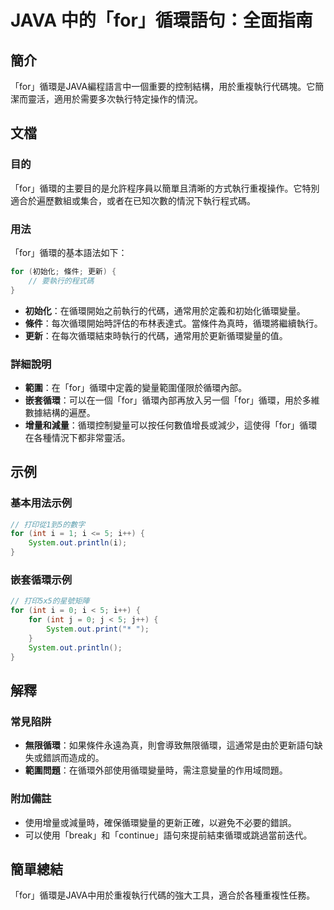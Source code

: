 <!--
Meta Description: # JAVA 中的「for」循環語句：全面指南 ## 簡介 「for」循環是JAVA編程語言中一個重要的控制結構，用於重複執行代碼塊。它簡潔而靈活，適用於需要多次執行特定操作的情況。 ## 文檔 ### 目的 「for」循環的主要目的是允許程序員以簡單且清晰的方式執行重複操作。它特別適合於遍歷數組或...
Meta Keywords: java, int, system, out, 初始化
-->

# JAVA 中的「for」循環語句：全面指南

## 簡介
「for」循環是JAVA編程語言中一個重要的控制結構，用於重複執行代碼塊。它簡潔而靈活，適用於需要多次執行特定操作的情況。

## 文檔
### 目的
「for」循環的主要目的是允許程序員以簡單且清晰的方式執行重複操作。它特別適合於遍歷數組或集合，或者在已知次數的情況下執行程式碼。

### 用法
「for」循環的基本語法如下：
```java
for (初始化; 條件; 更新) {
    // 要執行的程式碼
}
```
- **初始化**：在循環開始之前執行的代碼，通常用於定義和初始化循環變量。
- **條件**：每次循環開始時評估的布林表達式。當條件為真時，循環將繼續執行。
- **更新**：在每次循環結束時執行的代碼，通常用於更新循環變量的值。

### 詳細說明
- **範圍**：在「for」循環中定義的變量範圍僅限於循環內部。
- **嵌套循環**：可以在一個「for」循環內部再放入另一個「for」循環，用於多維數據結構的遍歷。
- **增量和減量**：循環控制變量可以按任何數值增長或減少，這使得「for」循環在各種情況下都非常靈活。

## 示例
### 基本用法示例
```java
// 打印從1到5的數字
for (int i = 1; i <= 5; i++) {
    System.out.println(i);
}
```

### 嵌套循環示例
```java
// 打印5x5的星號矩陣
for (int i = 0; i < 5; i++) {
    for (int j = 0; j < 5; j++) {
        System.out.print("* ");
    }
    System.out.println();
}
```

## 解釋
### 常見陷阱
- **無限循環**：如果條件永遠為真，則會導致無限循環，這通常是由於更新語句缺失或錯誤而造成的。
- **範圍問題**：在循環外部使用循環變量時，需注意變量的作用域問題。

### 附加備註
- 使用增量或減量時，確保循環變量的更新正確，以避免不必要的錯誤。
- 可以使用「break」和「continue」語句來提前結束循環或跳過當前迭代。

## 簡單總結
「for」循環是JAVA中用於重複執行代碼的強大工具，適合於各種重複性任務。